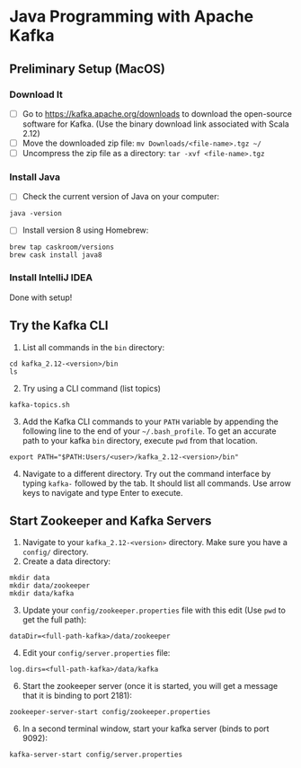 # Java Programming with Apache Kafka

## Preliminary Setup (MacOS)

### Download It
- [ ] Go to https://kafka.apache.org/downloads to download the open-source software for Kafka. (Use the binary download link associated with Scala 2.12)
- [ ] Move the downloaded zip file: `mv Downloads/<file-name>.tgz ~/`
- [ ] Uncompress the zip file as a directory: `tar -xvf <file-name>.tgz`

### Install Java
- [ ] Check the current version of Java on your computer:
```
java -version 
```
- [ ] Install version 8 using Homebrew: 
```
brew tap caskroom/versions
brew cask install java8
```

### Install IntelliJ IDEA



Done with setup!

## Try the Kafka CLI
1. List all commands in the `bin` directory:
```
cd kafka_2.12-<version>/bin
ls 
```
2. Try using a CLI command (list topics)
```
kafka-topics.sh
```
3. Add the Kafka CLI commands to your `PATH` variable by appending the following line to the end of your `~/.bash_profile`. To get an accurate path to your kafka `bin` directory, execute `pwd` from that location.
```
export PATH="$PATH:Users/<user>/kafka_2.12-<version>/bin"
```
4. Navigate to a different directory. Try out the command interface by typing `kafka-` followed by the tab. It should list all commands. Use arrow keys to navigate and type Enter to execute. 

## Start Zookeeper and Kafka Servers
1. Navigate to your `kafka_2.12-<version>` directory. Make sure you have a `config/` directory. 
2. Create a data directory:
```
mkdir data
mkdir data/zookeeper
mkdir data/kafka
```
3. Update your `config/zookeeper.properties` file with this edit (Use `pwd` to get the full path): 
```
dataDir=<full-path-kafka>/data/zookeeper
```
4. Edit your `config/server.properties` file:
```
log.dirs=<full-path-kafka>/data/kafka
```
6. Start the zookeeper server (once it is started, you will get a message that it is binding to port 2181):
```
zookeeper-server-start config/zookeeper.properties
```
6. In a second terminal window, start your kafka server (binds to port 9092):
```
kafka-server-start config/server.properties
```


